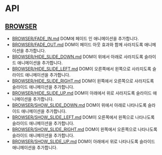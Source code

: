 # API

## [BROWSER](BROWSER/README.md)
* [BROWSER/FADE_IN.md](BROWSER/FADE_IN.md) DOM에 페이드 인 애니메이션을 추가합니다.
* [BROWSER/FADE_OUT.md](BROWSER/FADE_OUT.md) DOM이 페이드 아웃 효과와 함께 사라지도록 애니메이션을 추가합니다.
* [BROWSER/HIDE_SLIDE_DOWN.md](BROWSER/HIDE_SLIDE_DOWN.md) DOM이 위에서 아래로 사라지도록 슬라이드 애니메이션을 추가합니다.
* [BROWSER/HIDE_SLIDE_LEFT.md](BROWSER/HIDE_SLIDE_LEFT.md) DOM이 오른쪽에서 왼쪽으로 사라지도록 슬라이드 애니메이션을 추가합니다.
* [BROWSER/HIDE_SLIDE_RIGHT.md](BROWSER/HIDE_SLIDE_RIGHT.md) DOM이 왼쪽에서 오른쪽으로 사라지도록 슬라이드 애니메이션을 추가합니다.
* [BROWSER/HIDE_SLIDE_UP.md](BROWSER/HIDE_SLIDE_UP.md) DOM이 아래에서 위로 사라지도록 슬라이드 애니메이션을 추가합니다.
* [BROWSER/SHOW_SLIDE_DOWN.md](BROWSER/SHOW_SLIDE_DOWN.md) DOM이 위에서 아래로 나타나도록 슬라이드 애니메이션을 추가합니다.
* [BROWSER/SHOW_SLIDE_LEFT.md](BROWSER/SHOW_SLIDE_LEFT.md) DOM이 오른쪽에서 왼쪽으로 나타나도록 슬라이드 애니메이션을 추가합니다.
* [BROWSER/SHOW_SLIDE_RIGHT.md](BROWSER/SHOW_SLIDE_RIGHT.md) DOM이 왼쪽에서 오른쪽으로 나타나도록 슬라이드 애니메이션을 추가합니다.
* [BROWSER/SHOW_SLIDE_UP.md](BROWSER/SHOW_SLIDE_UP.md) DOM이 아래에서 위로 나타나도록 슬라이드 애니메이션을 추가합니다.
